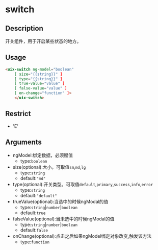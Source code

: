 # switch
## Description
开关组件，用于开启某些状态的地方。

## Usage

``` html
<uix-switch ng-model="boolean"
    [ size="{{string}}" ]
    [ type="{{string}}" ]
    [ true-value="value" ]
    [ false-value="value" ]
    [ on-change="function" ]>
    </uix-switch>
```
## Restrict
- 'E'

## Arguments

- ngModel:绑定数据，必须赋值
    - type:`boolean`
- size(optional):大小。可取值`sm`,`md`,`lg`
    - type:`string`
    - default:`"md"`
- type(optional):开关类型。可取值`default`,`primary`,`success`,`info`,`error`
    - type:`string`
    - default:`"default"`
- trueValue(optional):当选中的时候ngModal的值
    - type:`string`|`number`|`boolean`
    - default:`true`
- falseValue(optional):当未选中的时候ngModal的值
    - type:`string`|`number`|`boolean`
    - default:`false`
- onChange(optional):点击之后如果ngModel绑定对象改变,触发该方法
    - type:`function`